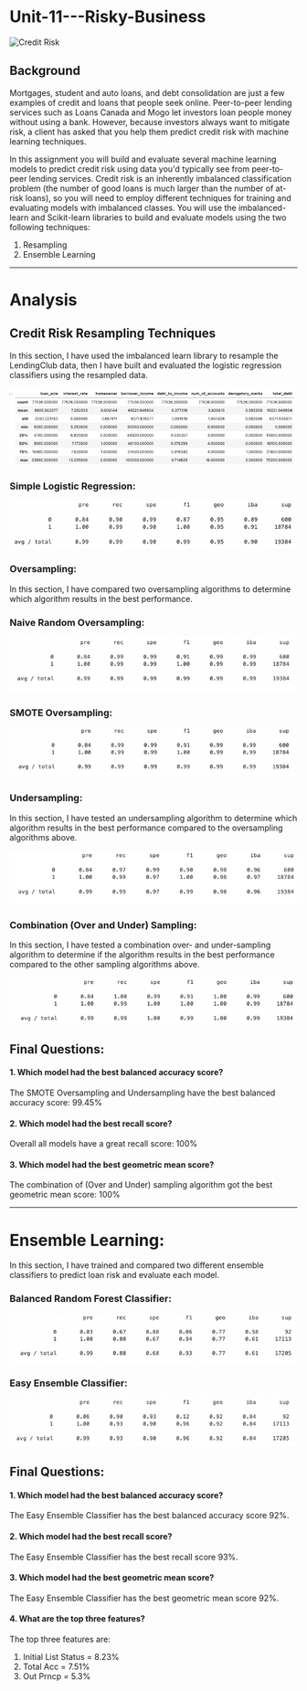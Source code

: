 # Unit-11---Risky-Business

![Credit Risk](Images/credit-risk.jpg)

## Background

Mortgages, student and auto loans, and debt consolidation are just a few examples of credit and loans that people seek online. Peer-to-peer lending services such as Loans Canada and Mogo let investors loan people money without using a bank. However, because investors always want to mitigate risk, a client has asked that you help them predict credit risk with machine learning techniques.

In this assignment you will build and evaluate several machine learning models to predict credit risk using data you'd typically see from peer-to-peer lending services. Credit risk is an inherently imbalanced classification problem (the number of good loans is much larger than the number of at-risk loans), so you will need to employ different techniques for training and evaluating models with imbalanced classes. You will use the imbalanced-learn and Scikit-learn libraries to build and evaluate models using the two following techniques:

1. Resampling
2. Ensemble Learning

----

# Analysis

## Credit Risk Resampling Techniques

In this section, I have used the imbalanced learn library to resample the LendingClub data, then I have built and evaluated the logistic regression classifiers using the resampled data.

![data](Images/data.png)

### Simple Logistic Regression:

![slr](Images/slr.png)

### Oversampling:

In this section, I have compared two oversampling algorithms to determine which algorithm results in the best performance.

### Naive Random Oversampling:

![nro](Images/nro.png)

### SMOTE Oversampling:

![smote_o](Images/smote_o.png)


### Undersampling:

In this section, I have tested an undersampling algorithm to determine which algorithm results in the best performance compared to the oversampling algorithms above.

![undersampling](Images/undersampling.png)


### Combination (Over and Under) Sampling:

In this section, I have tested a combination over- and under-sampling algorithm to determine if the algorithm results in the best performance compared to the other sampling algorithms above.

![combination](Images/combination.png)


## Final Questions:

#### 1. Which model had the best balanced accuracy score?
The SMOTE Oversampling and Undersampling have the best balanced accuracy score: 99.45%

#### 2. Which model had the best recall score?
Overall all models have a great recall score: 100%

#### 3. Which model had the best geometric mean score?
The combination of (Over and Under) sampling algorithm got the best geometric mean   score: 100%


----

# Ensemble Learning:

In this section, I have trained and compared two different ensemble classifiers to predict loan risk and evaluate each model. 

### Balanced Random Forest Classifier:

![brfc](Images/brfc.png)

### Easy Ensemble Classifier:

![eec](Images/eec.png)


## Final Questions:

#### 1. Which model had the best balanced accuracy score?
The Easy Ensemble Classifier has the best balanced accuracy score 92%.

#### 2. Which model had the best recall score?
The Easy Ensemble Classifier has the best recall score 93%.

#### 3. Which model had the best geometric mean score?
The Easy Ensemble Classifier has the best geometric mean score 92%.

#### 4. What are the top three features?
The top three features are:
    
1. Initial List Status = 8.23%
2. Total Acc = 7.51%
3. Out Prncp = 5.3%
